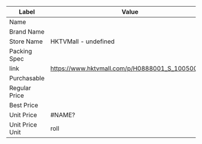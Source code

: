 | Label           | Value                                           |
| --------------- | ----------------------------------------------- |
| Name            |                                                 |
| Brand Name      |                                                 |
| Store Name      | HKTVMall - undefined                            |
| Packing Spec    |                                                 |
| link            | https://www.hktvmall.com/p/H0888001_S_10050053D |
| Purchasable     |                                                 |
| Regular Price   |                                                 |
| Best Price      |                                                 |
| Unit Price      | #NAME?                                          |
| Unit Price Unit | roll                                            |
